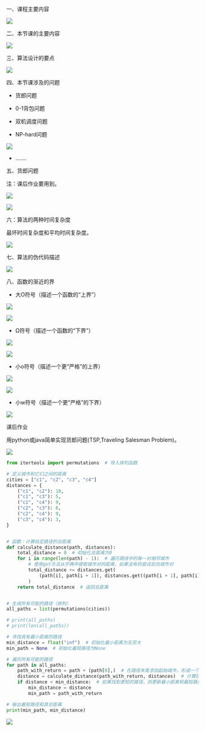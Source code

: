 一、课程主要内容

![](https://vip2.loli.io/2023/09/14/UcAebSnJOHPa8RW.webp)

二、本节课的主要内容

![](https://vip2.loli.io/2023/09/14/2UX4wuavthDNZCH.webp)

三、算法设计的要点

![](https://vip2.loli.io/2023/09/14/pZVkQmdsGRbl4qH.webp)

四、本节课涉及的问题

- 货郎问题

- 0-1背包问题

- 双机调度问题

- NP-hard问题

![](https://vip2.loli.io/2023/09/14/KvhwMZWxic8rBNl.webp)

- .......

五、货郎问题

注：课后作业要用到。

![](https://vip2.loli.io/2023/09/14/6OYavZ2cfAJVETF.webp)

![](https://vip2.loli.io/2023/09/14/Hr5cKaY2N8kLxUl.webp)

六：算法的两种时间复杂度

最坏时间复杂度和平均时间复杂度。

![](https://vip2.loli.io/2023/09/14/ncWLdkXtU2B7g3I.webp)

七、算法的伪代码描述

![](https://vip2.loli.io/2023/09/14/f9LVUwrFC5PAgRN.webp)

八、函数的渐近的界

- 大O符号（描述一个函数的“上界”）

![](https://vip2.loli.io/2023/09/14/Vck1Ew9dWMo8U7K.webp)

![](https://vip2.loli.io/2023/09/14/6ro94VvIYeNq5ab.webp)

- Ω符号（描述一个函数的“下界”）

![](https://vip2.loli.io/2023/09/14/9kjuNTpUiwW3AsQ.webp)

![](https://vip2.loli.io/2023/09/14/DvLnB1jXyYFoZu4.webp)

- 小o符号（描述一个更“严格”的上界）

![](https://vip2.loli.io/2023/09/14/DyjFRrNfZsVnGci.webp)

![](https://vip2.loli.io/2023/09/14/oq7ydfetbZ2pa5L.webp)

- 小w符号（描述一个更“严格”的下界）

![](https://vip2.loli.io/2023/09/14/3kuDgz8F1PWCISn.webp)


课后作业

用python或java简单实现货郎问题(TSP,Traveling Salesman Problem)。

![](https://vip2.loli.io/2023/09/19/jmlkoYL5Hni7pPK.webp)

```python
from itertools import permutations  # 导入排列函数

# 定义城市和它们之间的距离
cities = ["c1", "c2", "c3", "c4"]
distances = {
    ("c1", "c2"): 10,
    ("c1", "c3"): 5,
    ("c1", "c4"): 9,
    ("c2", "c3"): 6,
    ("c2", "c4"): 9,
    ("c3", "c4"): 3,
}


# 函数：计算给定路径的总距离
def calculate_distance(path, distances):
    total_distance = 0  # 初始化总距离为0
    for i in range(len(path) - 1):  # 遍历路径中的每一对相邻城市
        # 使用get方法从字典中提取城市对的距离，如果没有则尝试反向城市对
        total_distance += distances.get(
            (path[i], path[i + 1]), distances.get((path[i + 1], path[i]), 0)
        )
    return total_distance  # 返回总距离


# 生成所有可能的路径（排列）
all_paths = list(permutations(cities))

# print(all_paths)
# print(len(all_paths))

# 寻找具有最小距离的路径
min_distance = float("inf")  # 初始化最小距离为无穷大
min_path = None  # 初始化最短路径为None

# 遍历所有可能的路径
for path in all_paths:
    path_with_return = path + (path[0],)  # 在路径末尾添加起始城市，形成一个回路
    distance = calculate_distance(path_with_return, distances)  # 计算回路的总距离
    if distance < min_distance:  # 如果找到更短的路径，则更新最小距离和最短路径
        min_distance = distance
        min_path = path_with_return

# 输出最短路径和其总距离
print(min_path, min_distance)
```

![](https://vip2.loli.io/2023/09/14/4jUJ1REFGVXwDiz.webp)
